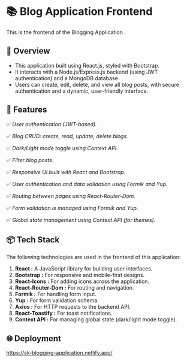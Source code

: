 # 📚 Blog Application Frontend

This is the frontend of the Blogging Application .


## 🚀 Overview

- This application built using React.js, styled with Bootstrap. 
- It interacts with a Node.js/Express.js backend (using JWT authentication) and a MongoDB database. 
- Users can create, edit, delete, and view all blog posts, with secure authentication and a dynamic, user-friendly interface.


## 📑 Features

✅ *User authentication (JWT-based).*

✅ *Blog CRUD: create, read, update, delete blogs.*

✅ *Dark/Light mode toggle using Context API.*

✅ *Filter blog posts.*

✅ *Responsive UI built with React and Bootstrap.*

✅ *User authentication and data validation using Formik and Yup.*

✅ *Routing between pages using React-Router-Dom.*

✅ *Form validation is managed using Formik and Yup.*

✅ *Global state management using Context API (for themes).*


## 📦 Tech Stack
The following technologies are used in the frontend of this application:

1. **React :** A JavaScript library for building user interfaces.
2. **Bootstrap :** For responsive and mobile-first designs.
3. **React-Icons :** For adding icons across the application.
4. **React-Router-Dom :** For routing and navigation.
5. **Formik :** For handling form input.
6. **Yup :** For form validation schema.
7. **Axios :** For HTTP requests to the backend API.
8. **React-Toastify :** For toast notifications.
9. **Context API :** For managing global state (dark/light mode toggle).


## 🌐 Deployment
https://sk-blogging-application.netlify.app/